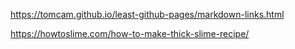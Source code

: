 https://tomcam.github.io/least-github-pages/markdown-links.html

https://howtoslime.com/how-to-make-thick-slime-recipe/